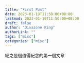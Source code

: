 ```yaml
---
title: "First Post"
date: 2023-01-19T11:50:00+08:00
lastmod: 2023-01-19T11:50:00+08:00
draft: false
author: "Divazone King"
authorLink: ""
tags: ["misc"]
categories: ["misc"]
---
```


總之是個值得紀念的第一個文章